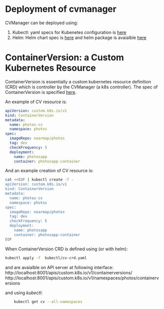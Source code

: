 
# Deployment of cvmanager

CVManager can be deployed using:

1. Kubectl: yaml specs for Kubenetes configuration is [here](kubectl/README.md)
2. Helm: Helm chart spec is [here](helm/cvmanager) and helm package is avaialble [here](https://raw.githubusercontent.com/nearmap/cvmanager/master/k8s/helm/cvmanager/cvmanager-0.1.0.tgz)


# ContainerVersion: a Custom Kubernetes Resource 
ContainerVersion is essentially a custom kubernetes resource definition (CRD) which is controller by the CVManager (a k8s controller). The spec of ContainerVersion is specified [here](kubectl/cv-crd.yaml). 

An example of CV resource is:
```yaml
apiVersion: custom.k8s.io/v1
kind: ContainerVersion
metadata:
  name: photos-cv
  namespace: photos
spec:
  imageRepo: nearmap/photos
  tag: dev
  checkFrequency: 5
  deployment:
    name: photosapp
    container: photosapp-container
```

And an example creation of CV resource is:
```sh
cat <<EOF | kubectl create -f -
apiVersion: custom.k8s.io/v1
kind: ContainerVersion
metadata:
  name: photos-cv
  namespace: photos
spec:
  imageRepo: nearmap/photos
  tag: dev
  checkFrequency: 5
  deployment:
    name: photosapp
    container: photosapp-container
EOF
```

When ContainerVersion CRD is defined using (or with helm):
```sh
kubectl apply -f  kubectl/cv-crd.yaml
```
and are avaialble on API server at following interface:
http://localhost:8001/apis/custom.k8s.io/v1/containerversions/
http://localhost:8001/apis/custom.k8s.io/v1/namespaces/photos/containerversions

and using *kubectl*:
```sh
    kubectl get cv --all-namespaces
```




